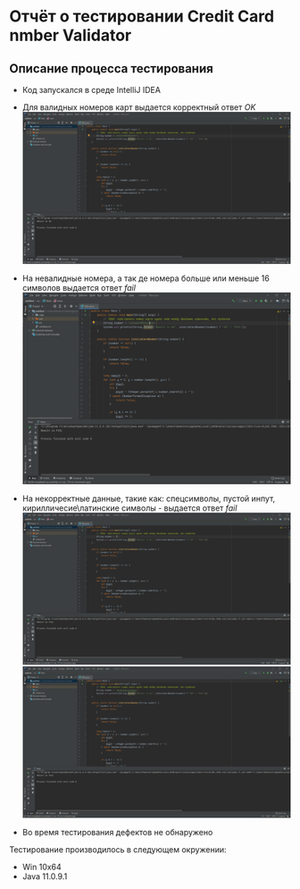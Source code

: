 # Отчёт о тестировании Credit Card nmber Validator


## Описание процесса тестирования

- Код запускался в среде IntelliJ IDEA

- Для валидных номеров карт выдается корректный ответ _OK_
![](files/card_corrc_nb.png)

- На невалидные номера, а так де номера больше или меньше 16 символов выдается ответ _fail_
![](files/card_symb_n_mask.png)

- На некорректные данные, такие как: спецсимволы, пустой инпут, кирилличесие\латинские символы - выдается ответ _fail_
![](files/card_empt.png)
![](files/card_symb_frm.png)

- Во время тестирования дефектов не обнаружено



Тестирование производилось в следующем окружении:
* Win 10x64
* Java 11.0.9.1

